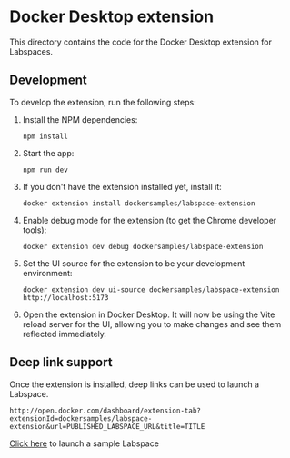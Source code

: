 # Docker Desktop extension

This directory contains the code for the Docker Desktop extension for Labspaces.

## Development

To develop the extension, run the following steps:

1. Install the NPM dependencies:

    ```console
    npm install
    ```

2. Start the app:

    ```console
    npm run dev
    ```

3. If you don't have the extension installed yet, install it:

    ```console
    docker extension install dockersamples/labspace-extension
    ```

4. Enable debug mode for the extension (to get the Chrome developer tools):

    ```console
    docker extension dev debug dockersamples/labspace-extension
    ```

5. Set the UI source for the extension to be your development environment:

    ```console
    docker extension dev ui-source dockersamples/labspace-extension http://localhost:5173
    ```

6. Open the extension in Docker Desktop. It will now be using the Vite reload server for the UI, allowing you to make changes and see them reflected immediately.

## Deep link support

Once the extension is installed, deep links can be used to launch a Labspace.

```
http://open.docker.com/dashboard/extension-tab?extensionId=dockersamples/labspace-extension&url=PUBLISHED_LABSPACE_URL&title=TITLE
```

[Click here](http://open.docker.com/dashboard/extension-tab?extensionId=dockersamples/labspace-extension&url=dockersamples/labspace-container-supported-development&title=Demo) to launch a sample Labspace